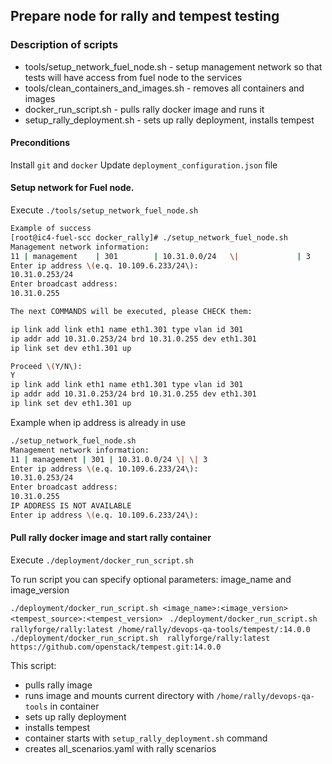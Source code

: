 ## Prepare node for rally and tempest testing

### Description of scripts

- tools/setup_network_fuel_node.sh - setup management network so that tests will have access from fuel node to the services
- tools/clean_containers_and_images.sh - removes all containers and images
- docker_run_script.sh - pulls rally docker image and runs it
- setup_rally_deployment.sh - sets up rally deployment, installs tempest

#### Preconditions

Install `git` and `docker`
Update `deployment_configuration.json` file

#### Setup network for Fuel node.

Execute ``./tools/setup_network_fuel_node.sh``

```bash
Example of success
[root@ic4-fuel-scc docker_rally]# ./setup_network_fuel_node.sh
Management network information:
11 | management    | 301        | 10.31.0.0/24   \|             | 3
Enter ip address \(e.q. 10.109.6.233/24\):
10.31.0.253/24
Enter broadcast address:
10.31.0.255

The next COMMANDS will be executed, please CHECK them:

ip link add link eth1 name eth1.301 type vlan id 301
ip addr add 10.31.0.253/24 brd 10.31.0.255 dev eth1.301
ip link set dev eth1.301 up

Proceed \(Y/N\):
Y
ip link add link eth1 name eth1.301 type vlan id 301
ip addr add 10.31.0.253/24 brd 10.31.0.255 dev eth1.301
ip link set dev eth1.301 up
```

Example when ip address is already in use

```bash
./setup_network_fuel_node.sh
Management network information:
11 | management | 301 | 10.31.0.0/24 \| \| 3
Enter ip address \(e.q. 10.109.6.233/24\):
10.31.0.253/24
Enter broadcast address:
10.31.0.255
IP ADDRESS IS NOT AVAILABLE
Enter ip address \(e.q. 10.109.6.233/24\):
```

#### Pull rally docker image and start rally container

Execute ``./deployment/docker_run_script.sh``

To run script you can specify optional parameters:
image_name and image_version

``./deployment/docker_run_script.sh <image_name>:<image_version> <tempest_source>:<tempest_version>``
`` ./deployment/docker_run_script.sh  rallyforge/rally:latest /home/rally/devops-qa-tools/tempest/:14.0.0``
`` ./deployment/docker_run_script.sh  rallyforge/rally:latest https://github.com/openstack/tempest.git:14.0.0``

This script:
 - pulls rally image
 - runs image and mounts current directory with `/home/rally/devops-qa-tools` in container
 - sets up rally deployment
 - installs tempest
 - container starts with ``setup_rally_deployment.sh`` command
 - creates all_scenarios.yaml with rally scenarios